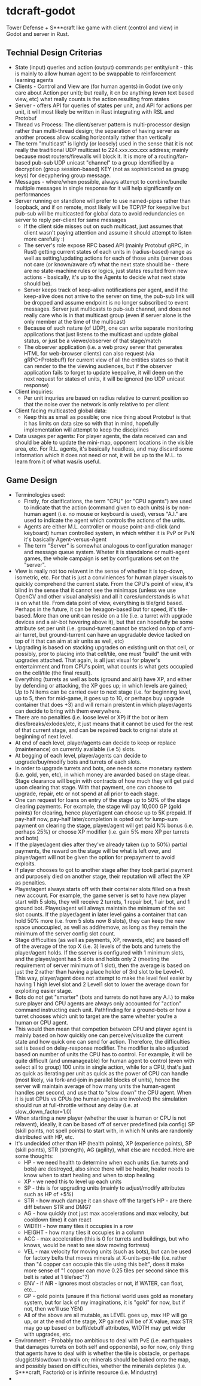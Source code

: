 # tdcraft-godot

Tower Defense + S\*\*\*craft like game with client (control and view) in Godot and server in Rust.

## Technial Design Criterias

* State (input) queries and action (output) commands per entity/unit - this is mainly to allow human agent to be swappable to reinforcement learning agents
* Clients - Control and View are (for human agents) in Godot (we only care about Action per unit); but really, it cn be anything (even text based view, etc) what really counts is the action resulting from states
* Server - offers API for queries of states per unit, and API for actions per unit, it will most likely be written in Rust integrating with RSL and Protobuf
* Thread vs Process: The client/server pattern is multi-processor design rather than multi-thread design; the separation of having server as another process allow scaling horizontally rather than vertically
* The term "multicast" is lightly (or loosely) used in the sense that it is not really the traditional UDP multicast to 224.xxx.xxx.xxx address; mainly because most routers/firewalls will block it.  It is more of a routing/fan-based pub-sub UDP unicast "channel" to a group identified by a decryption (group session-based) KEY (not as sophisticated as gnupg keys) for decyphering group message.
* Messages - where/when possible, always attempt to combine/bundle multiple messages in single response for it will help significantly on performances
* Server running on standlone will prefer to use named-pipes rather than loopback, and if on remote, most likely will be TCP/IP for keepalive but pub-sub will be multicasted for global data to avoid redundancies on server to reply per-client for same messages
  * If the client side misses out on such multicast, just assumes that client wasn't paying attention and assume it should attempt to listen more carefully :)
  * The server's role expose RPC based API (mainly Protobuf gRPC, in Rust) getting current states of each units in (radius-based) range as well as setting/updating actions for each of those units (server does not care (or known/aware of) what the next state should be - there are no state-machine rules or logics, just states resulted from new actions - basically, it's up to the Agents to decide what next state should be).
  * Server keeps track of keep-alive notifications per agent, and if the keep-alive does not arrive to the server on time, the pub-sub link will be dropped and assume endpoint is no longer subscribed to event messages.  Server just multicasts to pub-sub channel, and does not really care who is in that multicast group (even if server alone is the only member at the time of the multicast)
  * Because of such nature (of UDP), one can write separate monitoring applications that just listens to the multicast and update global status, or just be a viewer/observer of that stage/match
  * The observer application (i.e. a web proxy server that generates HTML for web-browser clients) can also request (via gRPC+Protobuff) for current view of all the entities states so that it can render to the the viewing audiences, but if the observer application fails to forget to update keepalive, it will deem on the next request for states of units, it will be ignored (no UDP unicast response)
* Client inquiries:
  * Per unit inquries are based on radius relative to current position so that the noise over the network is only relative to per client
* Client facing multicasted global data:
  * Keep this as small as possible; one nice thing about Protobuf is that it has limits on data size so with that in mind, hopefully implementation will attempt to keep the disciplines
* Data usages per agents: For player agents, the data received can and should be able to update the mini-map, opponent locations in the visible area, etc.  For R.L. agents, it's basically headless, and may discard some information which it does not need or not, it will be up to the M.L. to learn from it of what was/is useful.

## Game Design

* Terminologies used:
  * Firstly, for clarifications, the term "CPU" (or "CPU agents") are used to indicate that the action (command given to each units) is by non-human agent (i.e. no mouse or keyboard is used), versus "A.I." are used to indicate the agent which controls the actions of the units.
  * Agents are either M.L. controller or mouse point-and-click (and keyboard) human controlled system, in which whther it is PvP or PvN it's basically Agent-versus-Agent
  * The term "Server" is somewhat analogous to configuration manager and message queue system.  Wheter it is standalone or multi-agent games, the whole campaign is set by configurations set on the "server".
* View is really not too relavent in the sense of whether it is top-down, isometric, etc.  For that is just a conviniences for human player visuals to quickly comprehend the current state.  From the CPU's point of view, it's blind in the sense that it cannot see the minimaps (unless we use OpenCV and other visual analysis) and all it cares/understands is what is on what tile.  From data point of view, everything is tile/grid based.  Perhaps in the future, it can be hexagon-based but for speed, it's tile-based.  More than one unit can reside on a tile (i.e. a turret with upgrade devices and a air-bot hovering above it), but that can hopefully be some attribute set per unit (i.e. ground-turret cannot be stacked on top of anti-air turret, but ground-turrent can have an upgradable device tacked on top of it that can aim at air units as well, etc)
* Upgrading is based on stacking upgrades on existing unit on that cell, or possibly, pror to placing into that cell/tile, one must "build" the unit with upgrades attached.  That again, is all just visual for player's entertainment and from CPU's point, what counts is what gets occupied on the cell/tile (the final result).
* Everything (turrets as well as bots (ground and air)) have XP, and either by defending or attacking, the XP goes up; in which levels are gained;  Up to N items can be carried over to next stage (i.e. for beginning level, up to 5, then for mid-game, it goes up to 10, or perhaps buy upgrade container that does +3) and will remain preistent in which player/agents can decide to bring with them everywhere.
* There are no penalties (i.e. loose level or XP) if the bot or item dies/breaks/exlodes/etc, it just means that it cannot be used for the rest of that current stage, and can be repaired back to original state at beginning of next level.
* At end of each level, player/agents can decide to keep or replace (maintenance) on currently available (i.e 5) slots.
* At begging of each level, player/agents can decide to upgrade/buy/modify bots and turrets of each slots.
* In order to upgrade turrets and bots, one needs some monetary system (i.e.  gold, yen, etc), in which money are awarded based on stage clear.  Stage clearance will begin with contracts of how much they will get paid upon clearing that stage.  With that payment, one can choose to upgrade, repair, etc or not spend at all prior to each stage.
* One can request for loans on entry of the stage up to 50% of the stage clearing payments.  For example, the stage will pay 10,000 GP (gold points) for clearing, hence player/agent can choose up to 5K prepaid.  If pay-half now, pay-half later/completion is opted out for lump-sum payment on clearing the stage, player/agent will get paid N% bonus (i.e. perhaps 25%) or choose XP modifier (i.e. gain 5% more XP per turrets and bots)
* If the player/agent dies after they've already taken (up to 50%) partial payments, the reward on the stage will be what is left over, and player/agent will not be given the option for prepayment to avoid exploits.
* If player chooses to got to another stage after they took partial payment and purposely died on another stage, their reputation will affect the XP as penalties.
* Player/agent always starts off with their container slots filled on a fresh new account.  For example, the game server is set to have new player start with 5 slots, they will receive 2 turrets, 1 repair bot, 1 air bot, and 1 ground bot.  Player/agent will always maintain the minimum of the set slot counts.  If the player/agent in later level gains a container that can hold 50% more (i.e. from 5 slots now 8 slots), they can keep the new space unoccupied, as well as add/remove, as long as they remain the minimum of the server config slot count.
* Stage difficulties (as well as payments, XP, rewards, etc) are based off of the average of the top X (i.e. 3) levels of the bots and turrets the player/agent holds.  If the sserver is configured with 1 minimum slots, and the player/agent has 5 slots and holds only 2 (meeting the requirement of server minimum of 1 slot), then the average is based on just the 2 rather than having a place holder of 3rd slot to be Level=0.  This way, player/agent does not attempt to make the level feel easier by having 1 high level slot and 2 Level1 slot to lower the average down for exploiting easier stage.
* Bots do not get "smarter" (bots and turrets do not have any A.I.) to make sure player and CPU agents are always only accounted for "action" command instructing each unit.  Pathfinding for a ground-bots or how a turret chooses which unit to target are the same whehter you're a human or CPU agent.
* This would then mean that competion between CPU and player agent is mainly based on how quickly one can perceive/visualize the current state and how quick one can send for action.  Therefore, the difficulties set is based on delay-response modifier.  The modifier is also adjusted based on number of units the CPU has to control.  For example, it will be quite difficult (and unmanageable) for human agent to control (even with select all to group) 100 units in single action, while for a CPU, that's just as quick as iterating per unit as quick as the power of CPU can handle (most likely, via fork-and-join in parallel blocks of units), hence the server will maintain average of how many units the human-agent handles per second, and use that to "slow down" the CPU agent.  When it is just CPUs vs CPUs (no human agents are involved) the simulation should run at full-throttle without any delay (i.e. at slow_down_factor=1.0)
* When starting a new player (whether the user is human or CPU is not relavent), ideally, it can be based off of server predefined (via config) SP (skill points, not spell points) to start with, in which N units are randomly distributed with HP, etc.
* It's undecided other than HP (health points), XP (experience points), SP (skill points), STR (strength), AG (agility), what else are needed.  Here are some thoughts:
  * HP - we need health to determine when each units (i.e. turrets and bots) are destroyed, also since there will be healer, healer needs to know when to start healing and when to stop healing
  * XP - we need this to level up each units
  * SP - this is for upgrading units (mainly to adjust/modify attributes such as HP of +5%)
  * STR - how much damage it can shave off the target's HP - are there diff betwen STR and DMG?
  * AG - how quickly (not just max accelerations and max velocity, but cooldown time) it can react
  * WIDTH - how many tiles it occupies in a row
  * HEIGHT - how many tiles it occupies in a column
  * ACC - max acceleration (this is 0 for turrets and buildings, but who knows, would be neat to see slow moving fortress)
  * VEL - max velocity for moving units (such as bots), but can be used for factory belts that moves minerals at X-units-per-tile (i.e. rather than "4 copper can occupie this tile using this belt", does it make more sense of "1 copper can move 0.25 tiles per second since this belt is rated at 1 tile/sec"?)
  * ENV - if AIR - ignores most obstacles or not, if WATER, can float, etc...
  * GP - gold points (unsure if this fictional world uses gold as monetary system, but for lack of my imaginations, it is "gold" for now, but if not, then we'll use YEN)
  * All of the above are all mutable, as LEVEL goes up, max HP will go up, or at the end of the stage, XP gained will be of X value, max STR may go up based on buff/debuff attributes, WIDTH may get wider with upgrades, etc.
* Environment - Probably too ambitious to deal with PvE (i.e. earthquakes that damages turrets on both self and opponents), so for now, only thing that agents have to deal with is whether the tile is obstacle, or perhaps sluggist/slowdown to walk on; minerals should be baked onto the map, and possibly based on difficulties, whether the minerals depletes (i.e. S\*\*\*craft, Factorio) or is infinite resource (i.e. Mindustry)
*
